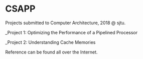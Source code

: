 # CSAPP

Projects submitted to Computer Architecture, 2018 @ sjtu.

_Project 1: Optimizing the Performance of a Pipelined Processor 

_Project 2: Understanding Cache Memories 

Reference can be found all over the Internet.
